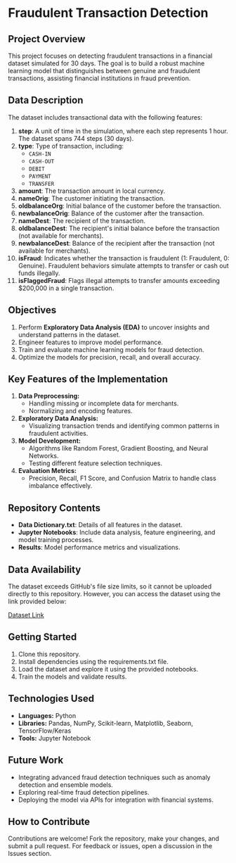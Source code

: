 # Fraudulent Transaction Detection

## Project Overview
This project focuses on detecting fraudulent transactions in a financial dataset simulated for 30 days. The goal is to build a robust machine learning model that distinguishes between genuine and fraudulent transactions, assisting financial institutions in fraud prevention.

## Data Description
The dataset includes transactional data with the following features:

1. **step**: A unit of time in the simulation, where each step represents 1 hour. The dataset spans 744 steps (30 days).
2. **type**: Type of transaction, including:
   - `CASH-IN`
   - `CASH-OUT`
   - `DEBIT`
   - `PAYMENT`
   - `TRANSFER`
3. **amount**: The transaction amount in local currency.
4. **nameOrig**: The customer initiating the transaction.
5. **oldbalanceOrg**: Initial balance of the customer before the transaction.
6. **newbalanceOrig**: Balance of the customer after the transaction.
7. **nameDest**: The recipient of the transaction.
8. **oldbalanceDest**: The recipient's initial balance before the transaction (not available for merchants).
9. **newbalanceDest**: Balance of the recipient after the transaction (not available for merchants).
10. **isFraud**: Indicates whether the transaction is fraudulent (1: Fraudulent, 0: Genuine). Fraudulent behaviors simulate attempts to transfer or cash out funds illegally.
11. **isFlaggedFraud**: Flags illegal attempts to transfer amounts exceeding $200,000 in a single transaction.

## Objectives
1. Perform **Exploratory Data Analysis (EDA)** to uncover insights and understand patterns in the dataset.
2. Engineer features to improve model performance.
3. Train and evaluate machine learning models for fraud detection.
4. Optimize the models for precision, recall, and overall accuracy.

## Key Features of the Implementation
1. **Data Preprocessing:**
   - Handling missing or incomplete data for merchants.
   - Normalizing and encoding features.
2. **Exploratory Data Analysis:**
   - Visualizing transaction trends and identifying common patterns in fraudulent activities.
3. **Model Development:**
   - Algorithms like Random Forest, Gradient Boosting, and Neural Networks.
   - Testing different feature selection techniques.
4. **Evaluation Metrics:**
   - Precision, Recall, F1 Score, and Confusion Matrix to handle class imbalance effectively.

## Repository Contents
- **Data Dictionary.txt**: Details of all features in the dataset.
- **Jupyter Notebooks**: Include data analysis, feature engineering, and model training processes.
- **Results**: Model performance metrics and visualizations.

## Data Availability
The dataset exceeds GitHub's file size limits, so it cannot be uploaded directly to this repository. However, you can access the dataset using the link provided below:

[Dataset Link](https://drive.google.com/file/d/1QGUUeJ3jmZK--5EeC6XRLhg7YMqnOcxy/view?usp=sharing)  


## Getting Started
1. Clone this repository.
2. Install dependencies using the requirements.txt file.
3. Load the dataset and explore it using the provided notebooks.
4. Train the models and validate results.

## Technologies Used
- **Languages:** Python
- **Libraries:** Pandas, NumPy, Scikit-learn, Matplotlib, Seaborn, TensorFlow/Keras
- **Tools:** Jupyter Notebook

## Future Work
- Integrating advanced fraud detection techniques such as anomaly detection and ensemble models.
- Exploring real-time fraud detection pipelines.
- Deploying the model via APIs for integration with financial systems.

## How to Contribute
Contributions are welcome! Fork the repository, make your changes, and submit a pull request. For feedback or issues, open a discussion in the Issues section.
